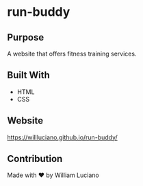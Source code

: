 # run-buddy


## Purpose
A website that offers fitness training services.


## Built With
* HTML
* CSS


## Website
https://willluciano.github.io/run-buddy/


## Contribution
Made with ❤️ by William Luciano
